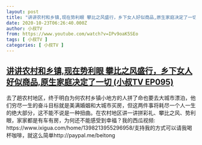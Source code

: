 ```yaml
---
layout: post
title: "讲讲农村和乡镇,现在势利眼 攀比之风盛行，乡下女人好似商品,原生家庭决定了一切 (小叔TV EP095)"
date: 2020-10-23T06:26:40.000Z
author: 小叔TV
from: https://www.youtube.com/watch?v=IPv9oaK5SEo
tags: [ 小叔TV ]
categories: [ 小叔TV ]
---
```

<!--1603434400000-->
[讲讲农村和乡镇,现在势利眼 攀比之风盛行，乡下女人好似商品,原生家庭决定了一切 (小叔TV EP095)](https://www.youtube.com/watch?v=IPv9oaK5SEo)
------

<div>
去了趟农村地区，终于明白为何农村乡镇小地方的人拼了命也要去大城市漂泊，他们穷尽一生的奋斗目标就是美满婚姻和大城市买房，但这两件事将耗尽一个人一生的绝大部分，这不能不说是一种扭曲。在农村地区讲一讲拼彩礼、攀比之风、势利眼，家家都是有车有房，为何还不能感受到幸福？我的西瓜视频: https://www.ixigua.com/home/1398213955296958/支持我的方式可以请我喝杯咖啡，就这么简单http://paypal.me/beitong
</div>
